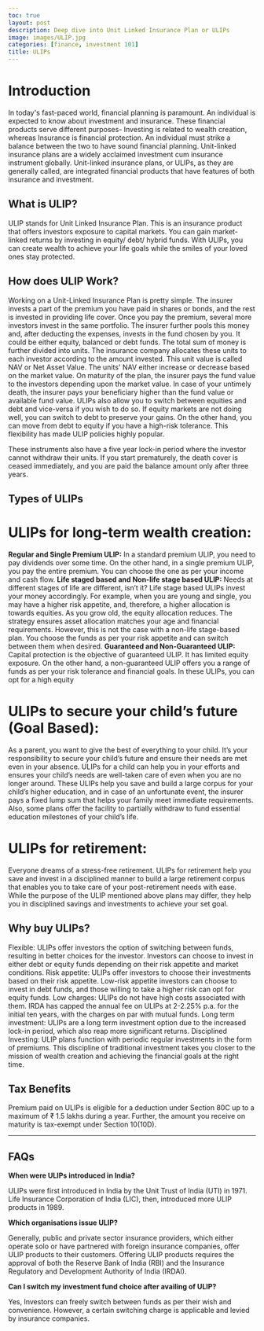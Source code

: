 ```yaml
---
toc: true
layout: post
description: Deep dive into Unit Linked Insurance Plan or ULIPs
image: images/ULIP.jpg
categories: [finance, investment 101]
title: ULIPs
---
```


# Introduction

In today's fast-paced world, financial planning is paramount. An individual is expected to know about investment and insurance. These financial products serve different purposes- Investing is related to wealth creation, whereas Insurance is financial protection. An individual must strike a balance between the two to have sound financial planning. Unit-linked insurance plans are a widely acclaimed investment cum insurance instrument globally. Unit-linked insurance plans, or ULIPs, as they are generally called, are integrated financial products that have features of both insurance and investment.

## What is ULIP?

ULIP stands for Unit Linked Insurance Plan. This is an insurance product that offers investors exposure to capital markets. You can gain market-linked returns by investing in equity/ debt/ hybrid funds. With ULIPs, you can create wealth to achieve your life goals while the smiles of your loved ones stay protected.

## How does ULIP Work?

Working on a Unit-Linked Insurance Plan is pretty simple. The insurer invests a part of the premium you have paid in shares or bonds, and the rest is invested in providing life cover. Once you pay the premium, several more investors invest in the same portfolio. The insurer further pools this money and, after deducting the expenses, invests in the fund chosen by you. It could be either equity, balanced or debt funds. The total sum of money is further divided into units. The insurance company allocates these units to each investor according to the amount invested. This unit value is called NAV or Net Asset Value. The units' NAV either increase or decrease based on the market value. On maturity of the plan, the insurer pays the fund value to the investors depending upon the market value. In case of your untimely death, the insurer pays your beneficiary higher than the fund value or available fund value. ULIPs also allow you to switch between equities and debt and vice-versa if you wish to do so. If equity markets are not doing well, you can switch to debt to preserve your gains. On the other hand, you can move from debt to equity if you have a high-risk tolerance. This flexibility has made ULIP policies highly popular.

These instruments also have a five year lock-in period where the investor cannot withdraw their units. If you start prematurely, the death cover is ceased immediately, and you are paid the balance amount only after three years.

## Types of ULIPs

# ULIPs for long-term wealth creation:

**Regular and Single Premium ULIP:** In a standard premium ULIP, you need to pay dividends over some time. On the other hand, in a single premium ULIP, you pay the entire premium. You can choose the one as per your income and cash flow.
**Life staged based and Non-life stage based ULIP:** Needs at different stages of life are different, isn’t it? Life stage based ULIPs invest your money accordingly. For example, when you are young and single, you may have a higher risk appetite, and, therefore, a higher allocation is towards equities. As you grow old, the equity allocation reduces. The strategy ensures asset allocation matches your age and financial requirements. However, this is not the case with a non-life stage-based plan. You choose the funds as per your risk appetite and can switch between them when desired.
**Guaranteed and Non-Guaranteed ULIP:** Capital protection is the objective of guaranteed ULIP. It has limited equity exposure. On the other hand, a non-guaranteed ULIP offers you a range of funds as per your risk tolerance and financial goals. In these ULIPs, you can opt for a high equity 

# ULIPs to secure your child’s future (Goal Based):

As a parent, you want to give the best of everything to your child. It’s your responsibility to secure your child’s future and ensure their needs are met even in your absence. ULIPs for a child can help you in your efforts and ensures your child’s needs are well-taken care of even when you are no longer around. These ULIPs help you save and build a large corpus for your child’s higher education, and in case of an unfortunate event, the insurer pays a fixed lump sum that helps your family meet immediate requirements. Also, some plans offer the facility to partially withdraw to fund essential education milestones of your child’s life.

# ULIPs for retirement:

Everyone dreams of a stress-free retirement. ULIPs for retirement help you save and invest in a disciplined manner to build a large retirement corpus that enables you to take care of your post-retirement needs with ease. While the purpose of the ULIP mentioned above plans may differ, they help you in disciplined savings and investments to achieve your set goal.

## Why buy ULIPs?

Flexible: ULIPs offer investors the option of switching between funds, resulting in better choices for the investor. Investors can choose to invest in either debt or equity funds depending on their risk appetite and market conditions.
Risk appetite: ULIPs offer investors to choose their investments based on their risk appetite. Low-risk appetite investors can choose to invest in debt funds, and those willing to take a higher risk can opt for equity funds.
Low charges: ULIPs do not have high costs associated with them. IRDA has capped the annual fee on ULIPs at 2-2.25% p.a. for the initial ten years, with the charges on par with mutual funds.
Long term investment: ULIPs are a long term investment option due to the increased lock-in period, which also reap more significant returns.
Disciplined Investing: ULIP plans function with periodic regular investments in the form of premiums. This discipline of traditional investment takes you closer to the mission of wealth creation and achieving the financial goals at the right time.

## Tax Benefits
Premium paid on ULIPs is eligible for a deduction under Section 80C up to a maximum of ₹ 1.5 lakhs during a year. Further, the amount you receive on maturity is tax-exempt under Section 10(10D).

---

## FAQs

**When were ULIPs introduced in India?**

ULIPs were first introduced in India by the Unit Trust of India (UTI) in 1971. Life Insurance Corporation of India (LIC), then, introduced more ULIP products in 1989.

**Which organisations issue ULIP?**

Generally, public and private sector insurance providers, which either operate solo or have partnered with foreign insurance companies, offer ULIP products to their customers. Offering ULIP products requires the approval of both the Reserve Bank of India (RBI) and the Insurance Regulatory and Development Authority of India (IRDAI).

**Can I switch my investment fund choice after availing of ULIP?**

Yes, Investors can freely switch between funds as per their wish and convenience. However, a certain switching charge is applicable and levied by insurance companies.
